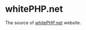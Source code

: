 # whitePHP.net
The source of [whitePHP.net](//whitephp.net) website.

<!--
## [Powerful quake rattles Papua New Guinea, no injury reports](https://abcnews.go.com/International/wireStory/powerful-quake-hits-papua-guinea-tsunami-alert-issued-63026647)
### ByNICK PERRY, ASSOCIATED PRESS WELLINGTON, New Zealand — May 14, 2019, 7:07 PM ET
-->
